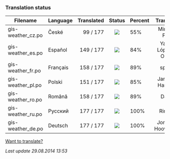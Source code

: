 ### **Translation status**

Filename | Language | Translated | Status | Percent | Translator
| ------------- | ------------- | ------------: | :-----------: | :------------- | :-------------: |
| gis-weather_cz.po| České | 99 / 177 | ![](https://dl.dropboxusercontent.com/u/99404329/bars/55.png) | 55% | Miroslav Fótyi |
| gis-weather_es.po| Español | 149 / 177 | ![](https://dl.dropboxusercontent.com/u/99404329/bars/84.png) | 84% | Yasser López de Olmos |
| gis-weather_fr.po| Français | 158 / 177 | ![](https://dl.dropboxusercontent.com/u/99404329/bars/89.png) | 89% | spyder |
| gis-weather_pl.po| Polski | 151 / 177 | ![](https://dl.dropboxusercontent.com/u/99404329/bars/85.png) | 85% | Jarosław Harasiuk |
| gis-weather_ro.po| Română | 158 / 177 | ![](https://dl.dropboxusercontent.com/u/99404329/bars/89.png) | 89% | Daniel |
| gis-weather_ru.po| Русский | 177 / 177 | ![](https://dl.dropboxusercontent.com/u/99404329/bars/100.png) | 100% | RingOV |
| gis-weather_de.po| Deutsch | 177 / 177 | ![](https://dl.dropboxusercontent.com/u/99404329/bars/100.png) | 100% | Jonathan Hooverman |

[Want to translate?](https://github.com/RingOV/gis-weather/wiki/Want-to-translate%3F)

_Last update 29.08.2014 13:53_

